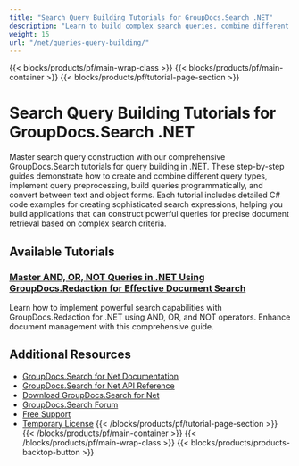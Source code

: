 ```yaml
---
title: "Search Query Building Tutorials for GroupDocs.Search .NET"
description: "Learn to build complex search queries, combine different query types, and implement query preprocessing with GroupDocs.Search .NET tutorials."
weight: 15
url: "/net/queries-query-building/"
---
```

{{< blocks/products/pf/main-wrap-class >}}
{{< blocks/products/pf/main-container >}}
{{< blocks/products/pf/tutorial-page-section >}}
# Search Query Building Tutorials for GroupDocs.Search .NET

Master search query construction with our comprehensive GroupDocs.Search tutorials for query building in .NET. These step-by-step guides demonstrate how to create and combine different query types, implement query preprocessing, build queries programmatically, and convert between text and object forms. Each tutorial includes detailed C# code examples for creating sophisticated search expressions, helping you build applications that can construct powerful queries for precise document retrieval based on complex search criteria.

## Available Tutorials

### [Master AND, OR, NOT Queries in .NET Using GroupDocs.Redaction for Effective Document Search](./groupdocs-redaction-net-and-or-not-queries/)
Learn how to implement powerful search capabilities with GroupDocs.Redaction for .NET using AND, OR, and NOT operators. Enhance document management with this comprehensive guide.

## Additional Resources

- [GroupDocs.Search for Net Documentation](https://docs.groupdocs.com/search/net/)
- [GroupDocs.Search for Net API Reference](https://reference.groupdocs.com/search/net/)
- [Download GroupDocs.Search for Net](https://releases.groupdocs.com/search/net/)
- [GroupDocs.Search Forum](https://forum.groupdocs.com/c/search)
- [Free Support](https://forum.groupdocs.com/)
- [Temporary License](https://purchase.groupdocs.com/temporary-license/)
{{< /blocks/products/pf/tutorial-page-section >}}
{{< /blocks/products/pf/main-container >}}
{{< /blocks/products/pf/main-wrap-class >}}
{{< blocks/products/products-backtop-button >}}